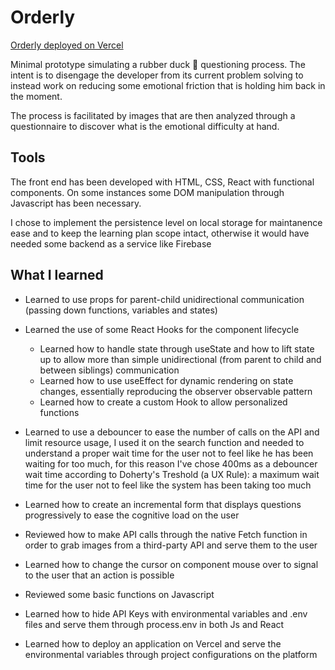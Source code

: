 # Orderly

[Orderly deployed on Vercel](https://orderly-cogluca.vercel.app/)

Minimal prototype simulating a rubber duck 🐤 questioning process. The intent is to disengage the developer from its current problem solving to instead work
on reducing some emotional friction that is holding him back in the moment.

The process is facilitated by images that are then analyzed through a questionnaire to discover what is the emotional difficulty at hand.

## Tools
The front end has been developed with HTML, CSS, React with functional components. On some instances some DOM manipulation through Javascript has been necessary.

I chose to implement the persistence level on local storage for maintanence ease and to keep the learning plan scope intact, otherwise it would have needed some backend as a service
like Firebase

## What I learned


- Learned to use props for parent-child unidirectional communication (passing down functions, variables and states)


- Learned the use of some React Hooks for the component lifecycle
   - Learned how to handle state through useState and how to lift state up to allow more than simple unidirectional (from parent to child and between siblings) communication
   - Learned how to use useEffect for dynamic rendering on state changes, essentially reproducing the observer observable pattern
   - Learned how to create a custom Hook to allow personalized functions


- Learned to use a debouncer to ease the number of calls on the API and limit resource usage, I used it on the search function and needed to understand a proper wait time
  for the user not to feel like he has been waiting for too much, for this reason I've chose 400ms as a debouncer wait time according to Doherty's Treshold (a UX Rule): a maximum wait time for the
  user not to feel like the system has been taking too much


- Learned how to create an incremental form that displays questions progressively to ease the cognitive load on the user


- Reviewed how to make API calls through the native Fetch function in order to grab images from a third-party API and serve them to the user


- Learned how to change the cursor on component mouse over to signal to the user that an action is possible


- Reviewed some basic functions on Javascript


- Learned how to hide API Keys with environmental variables and .env files and serve them through process.env in both Js and React

- Learned how to deploy an application on Vercel and serve the environmental variables through project configurations on the platform



